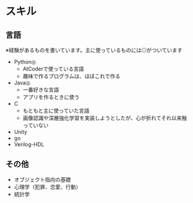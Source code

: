 # スキル
## 言語
※経験があるものを書いています。主に使っているものには◎がついています
* Python◎
    - AtCoderで使っている言語
    - 趣味で作るプログラムは、ほぼこれで作る
* Java◎
    - 一番好きな言語
    - アプリを作るときに使う
* C
    - もともと主に使っていた言語
    - 画像認識や深層強化学習を実装しようとしたが、心が折れてそれ以来触っていない
* Unity
* go
* Verilog-HDL


## その他
* オブジェクト指向の基礎
* 心理学（犯罪、恋愛、行動）
* 統計学
